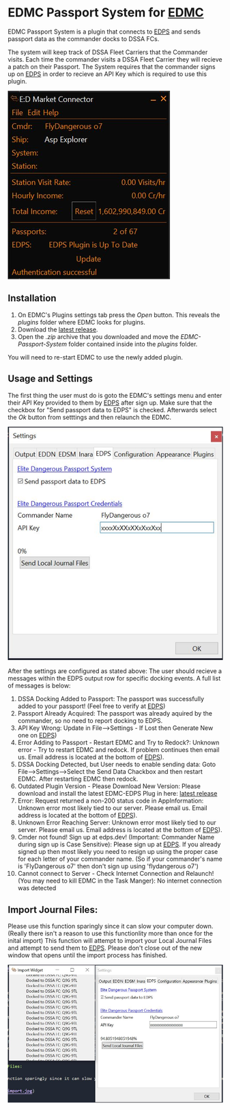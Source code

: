 # EDMC Passport System for [EDMC](https://github.com/Marginal/EDMarketConnector/wiki)

EDMC Passport System is a plugin that connects to [EDPS](https://edps.dev) and sends passport data as the commander docks to DSSA FCs.

The system will keep track of DSSA Fleet Carriers that the Commander visits. Each time the commander visits a DSSA Fleet Carrier they will recieve a patch on their Passport. The System requires that the commander signs up on [EDPS](https://edps.dev) in order to recieve an API Key which is required to use this plugin.

![Screenshot](img/main_window.jpg)

## Installation

1. On EDMC's Plugins settings tab press the _Open_ button. This reveals the _plugins_ folder where EDMC looks for plugins.
2. Download the [latest release](https://github.com/RocketMan1988/EDMC-Passport-System/releases).
3. Open the _.zip_ archive that you downloaded and move the _EDMC-Passport-System_ folder contained inside into the _plugins_ folder.

You will need to re-start EDMC to use the newly added plugin.

## Usage and Settings

The first thing the user must do is goto the EDMC's settings menu and enter their API Key provided to them by [EDPS](https://edps.dev) after sign up. Make sure that the checkbox for "Send passport data to EDPS" is checked. Afterwards select the _Ok_ button from setttings and then relaunch the EDMC. 

![Screenshot](img/settings.jpg)

After the settings are configured as stated above: The user should recieve a messages within the EDPS output row for specific docking events. A full list of messages is below:

1) DSSA Docking Added to Passport: The passport was successfully added to your passport! (Feel free to verify at [EDPS](https://edps.dev))
2) Passport Already Acquired: The passport was already aquired by the commander, so no need to report docking to EDPS.
3) API Key Wrong: Update in File-->Settings - If Lost then Generate New one on [EDPS](https://edps.dev))
4) Error Adding to Passport - Restart EDMC and Try to Redock?: Unknown error - Try to restart EDMC and redock. If problem continues then email us. Email address is located at the bottom of [EDPS](https://edps.dev)).
5) DSSA Docking Detected, but User needs to enable sending data: Goto File-->Settings-->Select the Send Data Chackbox and then restart EDMC. After restarting EDMC then redock.
6) Outdated Plugin Version - Please Download New Version: Please download and install the latest EDMC-EDPS Plug in here: [latest release](https://github.com/RocketMan1988/EDMC-Passport-System/releases)
7) Error: Request returned a non-200 status code in AppInformation: Unknown error most likely tied to our server. Please email us. Email address is located at the bottom of [EDPS](https://edps.dev)).
8) Unknown Error Reaching Server: Unknown error most likely tied to our server. Please email us. Email address is located at the bottom of [EDPS](https://edps.dev)).
9) Cmder not found! Sign up at edps.dev! (Important: Commander Name during sign up is Case Sensitive): Please sign up at [EDPS](https://edps.dev). If you already signed up then most likely you need to resign up using the proper case for each letter of your commander name. (So if your commander's name is 'FlyDangerous o7' then don't sign up using 'flydangerous o7')
10) Cannot connect to Server - Check Internet Connection and Relaunch! (You may need to kill EDMC in the Task Manger): No internet connection was detected

## Import Journal Files:

Please use this function sparingly since it can slow your computer down. (Really there isn't a reason to use this functionlity more than once for the inital import) This function will attempt to import your Local Journal Files and attempt to send them to [EDPS](https://edps.dev). Please don't close out of the new window that opens until the import process has finished.

![Screenshot](img/import.jpg)

